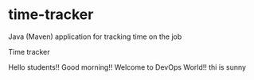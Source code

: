 # time-tracker
Java (Maven) application for tracking time on the job

Time tracker

Hello students!! Good morning!!
Welcome to DevOps World!!
thi is sunny
